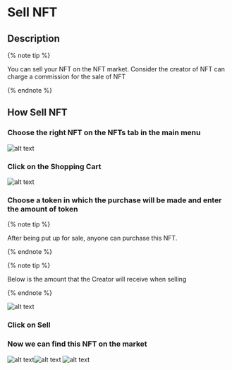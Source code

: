 # Sell NFT

## Description

{% note tip %}

You can sell your NFT on the NFT market.
Consider the creator of NFT can charge a commission for the sale of NFT

{% endnote %}

## How Sell NFT

### Choose the right NFT on the NFTs tab in the main menu

![alt text](image-30.png)

### Click on the Shopping Cart

![alt text](image-34.png)

### Choose a token in which the purchase will be made and enter the amount of token

{% note tip %}

After being put up for sale, anyone can purchase this NFT.

{% endnote %}

{% note tip %}

Below is the amount that the Creator will receive when selling

{% endnote %}

![alt text](image-35.png)

### Click on Sell

### Now we can find this NFT on the market

![alt text](image-25.png)![alt text](image-37.png)
![alt text](image-36.png)


